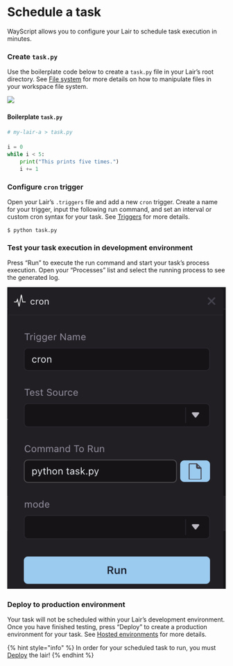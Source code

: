 # Schedule a task

WayScript allows you to configure your Lair to schedule task execution in minutes.

### Create `task.py`

Use the boilerplate code below to create a `task.py` file in your Lair’s root directory. See [File system](../building-tools/file-system.md) for more details on how to manipulate files in your workspace file system.

![](https://codahosted.io/docs/2kDMDaZ6QP/blobs/bl-Iqkx-tphjD/3d584a55f32dbc8c4e8cf462e3eb9867bbcaf47440586f29d25f94abb1d90be28f4433566d59fc5bfeef80fb761d4e93785f99ec6a64bd561d70e8c2785ae52f342dcf4729de3a496500f8f7ee8d21e20f6ee3321ca9844abc41275391641b8d1fff3ebe)

#### Boilerplate `task.py`

```python
# my-lair-a > task.py

i = 0
while i < 5:
    print("This prints five times.")
    i += 1
```

### Configure `cron` trigger

Open your Lair’s `.triggers` file and add a new `cron` trigger. Create a name for your trigger, input the following run command, and set an interval or custom cron syntax for your task. See [Triggers](../building-tools/triggers.md) for more details.

```
$ python task.py
```

### Test your task execution in development environment

Press “Run” to execute the run command and start your task’s process execution. Open your “Processes” list and select the running process to see the generated log.

![](../.gitbook/assets/screen-shot-2021-09-14-at-1.58.17-pm.png)

### Deploy to production environment

Your task will not be scheduled within your Lair’s development environment. Once you have finished testing, press “Deploy” to create a production environment for your task. See [Hosted environments](../building-tools/deployments.md) for more details.

{% hint style="info" %}
In order for your scheduled task to run, you must [Deploy](../building-tools/deployments.md) the lair!
{% endhint %}
